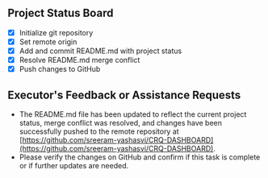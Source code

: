 ## Project Status Board

- [x] Initialize git repository
- [x] Set remote origin
- [x] Add and commit README.md with project status
- [x] Resolve README.md merge conflict
- [x] Push changes to GitHub

## Executor's Feedback or Assistance Requests

- The README.md file has been updated to reflect the current project status, merge conflict was resolved, and changes have been successfully pushed to the remote repository at [https://github.com/sreeram-yashasvi/CRQ-DASHBOARD](https://github.com/sreeram-yashasvi/CRQ-DASHBOARD).
- Please verify the changes on GitHub and confirm if this task is complete or if further updates are needed. 